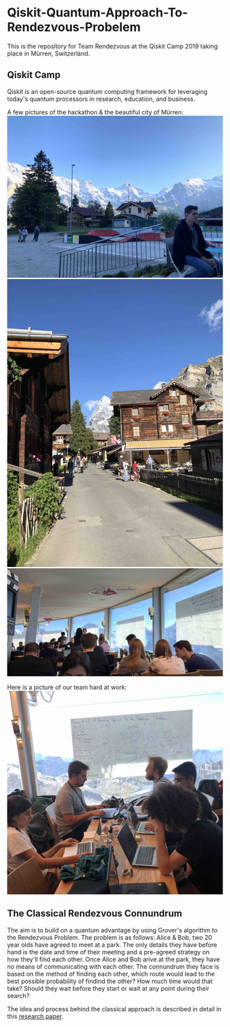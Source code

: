 # Qiskit-Quantum-Approach-To-Rendezvous-Probelem
This is the repository for Team Rendezvous at the Qiskit Camp 2019 taking place in Mürren, Switzerland. 

## Qiskit Camp 
Qiskit is an open-source quantum computing framework for leveraging today's quantum processors in research, education, and business. 

A few pictures of the hackathon & the beautiful city of Mürren:
![Murren1](Images/Murren1.jpg)
![Murren2](Images/Murren2.jpg)
![Hackathon](Images/Hackathon.jpg)

Here is a picture of our team hard at work: 
![Team](Images/Team.jpg)

## The Classical Rendezvous Connundrum 
The aim is to build on a quantum advantage by using Grover's algorithm to the Rendezvous Problem. The problem is as follows: Alice & Bob, two 20 year olds have agreed to meet at a park. The only details they have before hand is the date and time of their meeting and a pre-agreed strategy on how they'll find each other. Once Alice and Bob arive at the park, they have no means of communicating with each other. The connundrum they face is based on the method of finding each other, which route would lead to the best possible probability of findind the other? How much time would that take? Should they wait before they start or wait at any point during their search?

The idea and process behind the classical approach is described in detail in this [research paper](https://epubs.siam.org/doi/10.1137/S0363012993249195).









